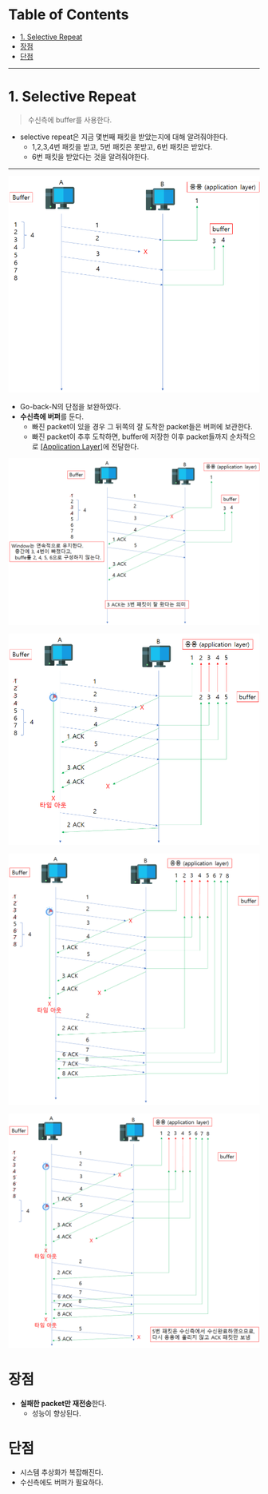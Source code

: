 # Table of Contents

- [1. Selective Repeat](#1-selective-repeat)
- [장점](#장점)
- [단점](#단점)

---

# 1. Selective Repeat

> 수신측에 buffer를 사용한다.

- selective repeat은 지금 몇번째 패킷을 받았는지에 대해 알려줘야한다.
	- 1,2,3,4번 패킷을 받고, 5번 패킷은 못받고, 6번 패킷은 받았다.
	- 6번 패킷을 받았다는 것을 알려줘야한다.

---

![](/bin/Network_image/network_5_11.png)

- Go-back-N의 단점을 보완하였다.
- **수신측에 버퍼**를 둔다.
	- 빠진 packet이 있을 경우 그 뒤쪽의 잘 도착한 packet들은 버퍼에 보관한다.
	- 빠진 packet이 추후 도착하면, buffer에 저장한 이후 packet들까지 순차적으로 [[Application Layer]](http://github.com/mildsalmon/Study/blob/Network/Network/docs/Application%20Layer.md)에 전달한다.

![](/bin/Network_image/network_5_27.png)

![](/bin/Network_image/network_5_28.png)

![](/bin/Network_image/network_5_29.png)

![](/bin/Network_image/network_5_30.png)

# 장점

- **실패한 packet만 재전송**한다.
	- 성능이 향상된다.

# 단점

- 시스템 추상화가 복잡해진다.
- 수신측에도 버퍼가 필요하다.
